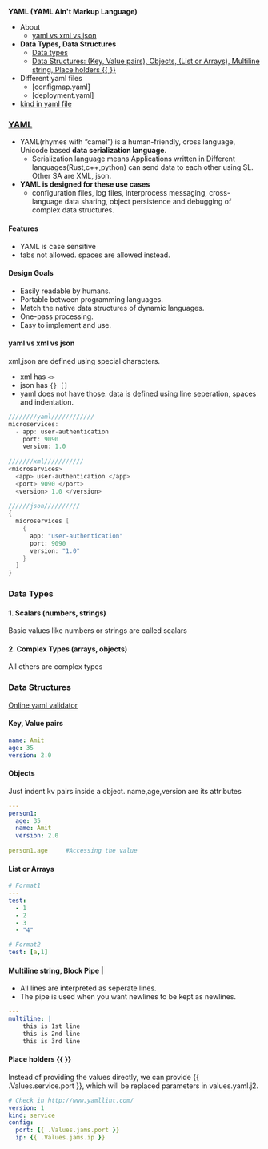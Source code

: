 **YAML (YAML Ain't Markup Language)**
- About
  - [yaml vs xml vs json](#vs)
- **Data Types, Data Structures**
  - [Data types](#dt)
  - [Data Structures: (Key, Value pairs), Objects, (List or Arrays), Multiline string, Place holders {{ }}](#ds)
- Different yaml files
  - [configmap.yaml]
  - [deployment.yaml]
- [kind in yaml file](/System-Design/Concepts/Containers/Kubernets/README.md#ko)

### [YAML](https://yaml.org/spec/)
- YAML(rhymes with “camel”) is a human-friendly, cross language, Unicode based **data serialization language**.
  - Serialization language means Applications written in Different languages(Rust,c++,python) can send data to each other using SL. Other SA are XML, json.
- **YAML is designed for these use cases**
  - configuration files, log files, interprocess messaging, cross-language data sharing, object persistence and debugging of complex data structures.
#### Features
  - YAML is case sensitive
  - tabs not allowed. spaces are allowed instead.
#### Design Goals
- Easily readable by humans.
- Portable between programming languages.
- Match the native data structures of dynamic languages.
- One-pass processing.
- Easy to implement and use.


<a name=vs></a>
#### yaml vs xml vs json
xml,json are defined using special characters. 
  - xml has `<>`
  - json has `{} []`
  - yaml does not have those. data is defined using line seperation, spaces and indentation.
```c
////////yaml////////////
microservices:
  - app: user-authentication
    port: 9090
    version: 1.0
    
///////xml///////////
<microservices>
  <app> user-authentication </app>
  <port> 9090 </port>
  <version> 1.0 </version>
  
//////json//////////
{
  microservices [
    {
      app: "user-authentication"
      port: 9090
      version: "1.0"
    }
  ]
}
```

<a name=dt></a>
### Data Types
#### 1. Scalars (numbers, strings)
Basic values like numbers or strings are called scalars
#### 2. Complex Types (arrays, objects)
All others are complex types 

<a name=ds></a>
### Data Structures
[Online yaml validator](http://www.yamllint.com/)

#### Key, Value pairs
```yml
name: Amit
age: 35
version: 2.0
```

#### Objects
Just indent kv pairs inside a object. name,age,version are its attributes
```yml
--- 
person1: 
  age: 35
  name: Amit
  version: 2.0
  
person1.age     #Accessing the value
```

#### List or Arrays
```yml
# Format1
---
test: 
  - 1
  - 2
  - 3
  - "4"

# Format2
test: [a,1]
```

#### Multiline string, Block Pipe |
- All lines are interpreted as seperate lines.
- The pipe is used when you want newlines to be kept as newlines.
```yml
--- 
multiline: |
    this is 1st line
    this is 2nd line
    this is 3rd line
```

#### Place holders {{ }}
Instead of providing the values directly, we can provide {{ .Values.service.port }}, which will be replaced parameters in values.yaml.j2.
```yml
# Check in http://www.yamllint.com/
version: 1
kind: service
config:
  port: {{ .Values.jams.port }}
  ip: {{ .Values.jams.ip }}
```

